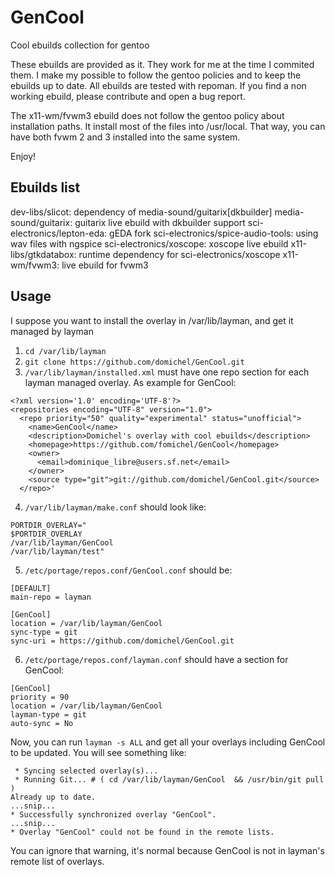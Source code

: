 # GenCool
Cool ebuilds collection for gentoo

These ebuilds are provided as it. They work for me at the time I commited them.
I make my possible to follow the gentoo policies and to keep the ebuilds up to date.
All ebuilds are tested with repoman.
If you find a non working ebuild, please contribute and open a bug report.

The x11-wm/fvwm3 ebuild does not follow the gentoo policy about installation paths.
It install most of the files into /usr/local.
That way, you can have both fvwm 2 and 3 installed into the same system.

Enjoy!

## Ebuilds list
dev-libs/slicot: dependency of media-sound/guitarix[dkbuilder]
media-sound/guitarix: guitarix live ebuild with dkbuilder support
sci-electronics/lepton-eda: gEDA fork
sci-electronics/spice-audio-tools: using wav files with ngspice
sci-electronics/xoscope: xoscope live ebuild
x11-libs/gtkdatabox: runtime dependency for sci-electronics/xoscope
x11-wm/fvwm3: live ebuild for fvwm3

## Usage
I suppose you want to install the overlay in /var/lib/layman, and get it managed by layman

1) `cd /var/lib/layman`
2) `git clone https://github.com/domichel/GenCool.git`
3) `/var/lib/layman/installed.xml` must have one repo section for each layman managed overlay. As example for GenCool:
```
<?xml version='1.0' encoding='UTF-8'?>
<repositories encoding="UTF-8" version="1.0">
  <repo priority="50" quality="experimental" status="unofficial">
    <name>GenCool</name>
    <description>Domichel's overlay with cool ebuilds</description>
    <homepage>https://github.com/fomichel/GenCool</homepage>
    <owner>
      <email>dominique_libre@users.sf.net</email>
    </owner>
    <source type="git">git://github.com/domichel/GenCool.git</source>
  </repo>'
```
4)  `/var/lib/layman/make.conf` should look like:
```
PORTDIR_OVERLAY="
$PORTDIR_OVERLAY
/var/lib/layman/GenCool
/var/lib/layman/test"
```
5) `/etc/portage/repos.conf/GenCool.conf` should be:
```
[DEFAULT]
main-repo = layman

[GenCool]
location = /var/lib/layman/GenCool
sync-type = git
sync-uri = https://github.com/domichel/GenCool.git
```
6) `/etc/portage/repos.conf/layman.conf` should have a section for GenCool:
```
[GenCool]
priority = 90
location = /var/lib/layman/GenCool
layman-type = git
auto-sync = No
```
Now, you can run `layman -s ALL` and get all your overlays including GenCool to be updated.
You will see something like:
```
 * Syncing selected overlay(s)...
 * Running Git... # ( cd /var/lib/layman/GenCool  && /usr/bin/git pull )
Already up to date.
...snip...
* Successfully synchronized overlay "GenCool".
...snip...
* Overlay "GenCool" could not be found in the remote lists.
``` 
You can ignore that warning, it's normal because GenCool is not in layman's remote list of overlays. 
